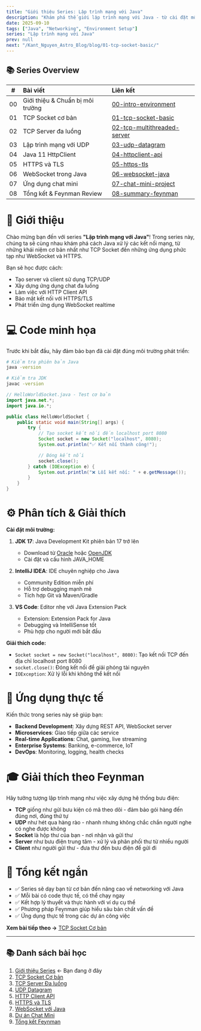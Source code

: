 ```yaml
---
title: "Giới thiệu Series: Lập trình mạng với Java"
description: "Khám phá thế giới lập trình mạng với Java - từ cài đặt môi trường đến xây dựng ứng dụng chat thực tế"
date: 2025-09-10
tags: ["Java", "Networking", "Environment Setup"]
series: "Lập trình mạng với Java"
prev: null
next: "/Kant_Nguyen_Astro_Blog/blog/01-tcp-socket-basic/"
---
```


## 📚 Series Overview

<div class="series-table">

|  #  | Bài viết                         | Liên kết                                                                                 |
| :-: | :------------------------------- | :--------------------------------------------------------------------------------------- |
| 00  | Giới thiệu & Chuẩn bị môi trường | [00-intro-environment](/Kant_Nguyen_Astro_Blog/blog/00-intro-environment/)               |
| 01  | TCP Socket cơ bản                | [01-tcp-socket-basic](/Kant_Nguyen_Astro_Blog/blog/01-tcp-socket-basic/)                 |
| 02  | TCP Server đa luồng              | [02-tcp-multithreaded-server](/Kant_Nguyen_Astro_Blog/blog/02-tcp-multithreaded-server/) |
| 03  | Lập trình mạng với UDP           | [03-udp-datagram](/Kant_Nguyen_Astro_Blog/blog/03-udp-datagram/)                         |
| 04  | Java 11 HttpClient               | [04-httpclient-api](/Kant_Nguyen_Astro_Blog/blog/04-httpclient-api/)                     |
| 05  | HTTPS và TLS                     | [05-https-tls](/Kant_Nguyen_Astro_Blog/blog/05-https-tls/)                               |
| 06  | WebSocket trong Java             | [06-websocket-java](/Kant_Nguyen_Astro_Blog/blog/06-websocket-java/)                     |
| 07  | Ứng dụng chat mini               | [07-chat-mini-project](/Kant_Nguyen_Astro_Blog/blog/07-chat-mini-project/)               |
| 08  | Tổng kết & Feynman Review        | [08-summary-feynman](/Kant_Nguyen_Astro_Blog/blog/08-summary-feynman/)                   |

</div>

# 🧠 Giới thiệu

Chào mừng bạn đến với series **"Lập trình mạng với Java"**! Trong series này, chúng ta sẽ cùng nhau khám phá cách Java xử lý các kết nối mạng, từ những khái niệm cơ bản nhất như TCP Socket đến những ứng dụng phức tạp như WebSocket và HTTPS.

Bạn sẽ học được cách:

- Tạo server và client sử dụng TCP/UDP
- Xây dựng ứng dụng chat đa luồng
- Làm việc với HTTP Client API
- Bảo mật kết nối với HTTPS/TLS
- Phát triển ứng dụng WebSocket realtime

<!-- IMAGE_PLACEHOLDER -->

# 💻 Code minh họa

Trước khi bắt đầu, hãy đảm bảo bạn đã cài đặt đúng môi trường phát triển:

```bash
# Kiểm tra phiên bản Java
java -version

# Kiểm tra JDK
javac -version
```

```java
// HelloWorldSocket.java - Test cơ bản
import java.net.*;
import java.io.*;

public class HelloWorldSocket {
    public static void main(String[] args) {
        try {
            // Tạo socket kết nối đến localhost port 8080
            Socket socket = new Socket("localhost", 8080);
            System.out.println("✅ Kết nối thành công!");

            // Đóng kết nối
            socket.close();
        } catch (IOException e) {
            System.out.println("❌ Lỗi kết nối: " + e.getMessage());
        }
    }
}
```

# ⚙️ Phân tích & Giải thích

**Cài đặt môi trường:**

1. **JDK 17**: Java Development Kit phiên bản 17 trở lên

   - Download từ [Oracle](https://www.oracle.com/java/technologies/downloads/) hoặc [OpenJDK](https://openjdk.org/)
   - Cài đặt và cấu hình JAVA_HOME

2. **IntelliJ IDEA**: IDE chuyên nghiệp cho Java

   - Community Edition miễn phí
   - Hỗ trợ debugging mạnh mẽ
   - Tích hợp Git và Maven/Gradle

3. **VS Code**: Editor nhẹ với Java Extension Pack
   - Extension: Extension Pack for Java
   - Debugging và IntelliSense tốt
   - Phù hợp cho người mới bắt đầu

**Giải thích code:**

- `Socket socket = new Socket("localhost", 8080)`: Tạo kết nối TCP đến địa chỉ localhost port 8080
- `socket.close()`: Đóng kết nối để giải phóng tài nguyên
- `IOException`: Xử lý lỗi khi không thể kết nối

# 🧭 Ứng dụng thực tế

Kiến thức trong series này sẽ giúp bạn:

- **Backend Development**: Xây dựng REST API, WebSocket server
- **Microservices**: Giao tiếp giữa các service
- **Real-time Applications**: Chat, gaming, live streaming
- **Enterprise Systems**: Banking, e-commerce, IoT
- **DevOps**: Monitoring, logging, health checks

# 🎓 Giải thích theo Feynman

Hãy tưởng tượng lập trình mạng như việc xây dựng hệ thống bưu điện:

- **TCP** giống như gửi bưu kiện có mã theo dõi - đảm bảo gói hàng đến đúng nơi, đúng thứ tự
- **UDP** như hét qua hàng rào - nhanh nhưng không chắc chắn người nghe có nghe được không
- **Socket** là hộp thư của bạn - nơi nhận và gửi thư
- **Server** như bưu điện trung tâm - xử lý và phân phối thư từ nhiều người
- **Client** như người gửi thư - đưa thư đến bưu điện để gửi đi

# 🧩 Tổng kết ngắn

- ✅ Series sẽ dạy bạn từ cơ bản đến nâng cao về networking với Java
- ✅ Mỗi bài có code thực tế, có thể chạy ngay
- ✅ Kết hợp lý thuyết và thực hành với ví dụ cụ thể
- ✅ Phương pháp Feynman giúp hiểu sâu bản chất vấn đề
- ✅ Ứng dụng thực tế trong các dự án công việc

**Xem bài tiếp theo →** [TCP Socket Cơ bản](/Kant_Nguyen_Astro_Blog/blog/01-tcp-socket-basic/)

---

## 📚 Danh sách bài học

1. [Giới thiệu Series](/Kant_Nguyen_Astro_Blog/blog/00-intro-environment/) ← Bạn đang ở đây
2. [TCP Socket Cơ bản](/Kant_Nguyen_Astro_Blog/blog/01-tcp-socket-basic/)
3. [TCP Server Đa luồng](/Kant_Nguyen_Astro_Blog/blog/02-tcp-multithreaded-server/)
4. [UDP Datagram](/Kant_Nguyen_Astro_Blog/blog/03-udp-datagram/)
5. [HTTP Client API](/Kant_Nguyen_Astro_Blog/blog/04-httpclient-api/)
6. [HTTPS và TLS](/Kant_Nguyen_Astro_Blog/blog/05-https-tls/)
7. [WebSocket với Java](/Kant_Nguyen_Astro_Blog/blog/06-websocket-java/)
8. [Dự án Chat Mini](/Kant_Nguyen_Astro_Blog/blog/07-chat-mini-project/)
9. [Tổng kết Feynman](/Kant_Nguyen_Astro_Blog/blog/08-summary-feynman/)
